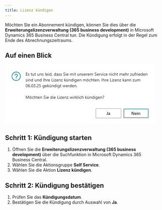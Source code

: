 ```yaml
---
title: Lizenz kündigen
---
```


Möchten Sie ein Abonnement kündigen, können Sie dies über die **Erweiterungslizenzverwaltung (365 business development)** in Microsoft Dynamics 365 Business Central tun. Die Kündigung erfolgt in der Regel zum Ende des Abrechnungszeitraums.

## Auf einen Blick 

![Abfrage Kündigung](/assets/images/licensing/4d1a4c6d-3049-49b0-9207-5b4f26d87695.png)

## Schritt 1: Kündigung starten

1. Öffnen Sie die **Erweiterungslizenzverwaltung (365 business development)** über die Suchfunktion in Microsoft Dynamics 365 Business Central.
2. Wählen Sie die Aktionsgruppe **Self Service**.
3. Wählen Sie die Aktion **Lizenz kündigen**.

## Schritt 2: Kündigung bestätigen

1. Prüfen Sie das **Kündigungsdatum**.
2. Bestätigen Sie die Kündigung durch Auswahl von **Ja**.
